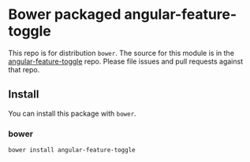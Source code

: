 Bower packaged angular-feature-toggle
=====================================  

This repo is for distribution `bower`. The source for this module is in the
[angular-feature-toggle](https://github.com/yairhaimo/angular-feature-toggle) repo.
Please file issues and pull requests against that repo.

Install
-------

You can install this package with `bower`.

### bower

```shell
bower install angular-feature-toggle
```
